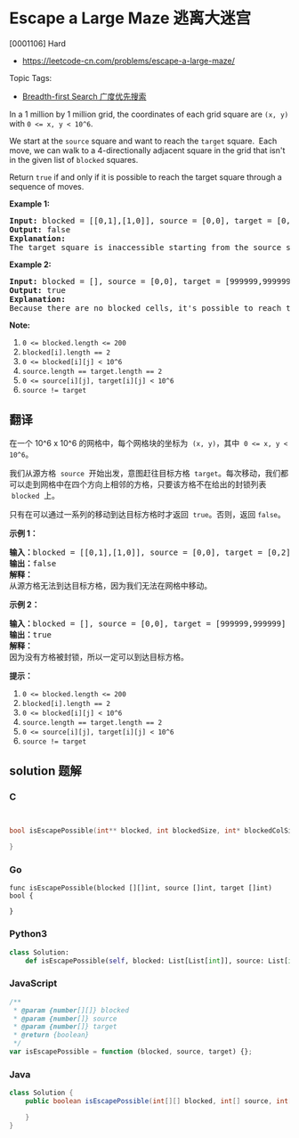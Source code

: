 # Escape a Large Maze 逃离大迷宫

[0001106] Hard

- https://leetcode-cn.com/problems/escape-a-large-maze/

Topic Tags:

- [Breadth-first Search 广度优先搜索](https://leetcode-cn.com/tag/breadth-first-search/)

In a 1 million by 1 million grid, the coordinates of each grid square are `(x, y)` with `0 <= x, y < 10^6`.

We start at the `source` square and want to reach the `target` square.  Each move, we can walk to a 4-directionally adjacent square in the grid that isn't in the given list of `blocked` squares.

Return `true` if and only if it is possible to reach the target square through a sequence of moves.

**Example 1:**

<pre><strong>Input: </strong>blocked = <span id="example-input-1-1">[[0,1],[1,0]]</span>, source = <span id="example-input-1-2">[0,0]</span>, target = <span id="example-input-1-3">[0,2]</span>
<strong>Output: </strong><span id="example-output-1">false</span>
<strong>Explanation: </strong>
The target square is inaccessible starting from the source square, because we can't walk outside the grid.
</pre>

**Example 2:**

<pre><strong>Input: </strong>blocked = <span id="example-input-2-1">[]</span>, source = <span id="example-input-2-2">[0,0]</span>, target = <span id="example-input-2-3">[999999,999999]</span>
<strong>Output: </strong><span id="example-output-2">true</span>
<strong>Explanation: </strong>
Because there are no blocked cells, it's possible to reach the target square.
</pre>

**Note:**

1.  `0 <= blocked.length <= 200`
2.  `blocked[i].length == 2`
3.  `0 <= blocked[i][j] < 10^6`
4.  `source.length == target.length == 2`
5.  `0 <= source[i][j], target[i][j] < 10^6`
6.  `source != target`

## 翻译

在一个 10^6 x 10^6 的网格中，每个网格块的坐标为  `(x, y)`，其中  `0 <= x, y < 10^6`。

我们从源方格  `source`  开始出发，意图赶往目标方格  `target`。每次移动，我们都可以走到网格中在四个方向上相邻的方格，只要该方格不在给出的封锁列表  `blocked`  上。

只有在可以通过一系列的移动到达目标方格时才返回  `true`。否则，返回 `false`。

**示例 1：**

<pre><strong>输入：</strong>blocked = [[0,1],[1,0]], source = [0,0], target = [0,2]
<strong>输出：</strong>false
<strong>解释：</strong>
从源方格无法到达目标方格，因为我们无法在网格中移动。
</pre>

**示例 2：**

<pre><strong>输入：</strong>blocked = [], source = [0,0], target = [999999,999999]
<strong>输出：</strong>true
<strong>解释：</strong>
因为没有方格被封锁，所以一定可以到达目标方格。
</pre>

**提示：**

1.  `0 <= blocked.length <= 200`
2.  `blocked[i].length == 2`
3.  `0 <= blocked[i][j] < 10^6`
4.  `source.length == target.length == 2`
5.  `0 <= source[i][j], target[i][j] < 10^6`
6.  `source != target`

## solution 题解

### C

```c


bool isEscapePossible(int** blocked, int blockedSize, int* blockedColSize, int* source, int sourceSize, int* target, int targetSize){

}
```

### Go

```golang
func isEscapePossible(blocked [][]int, source []int, target []int) bool {

}
```

### Python3

```python
class Solution:
    def isEscapePossible(self, blocked: List[List[int]], source: List[int], target: List[int]) -> bool:
```

### JavaScript

```javascript
/**
 * @param {number[][]} blocked
 * @param {number[]} source
 * @param {number[]} target
 * @return {boolean}
 */
var isEscapePossible = function (blocked, source, target) {};
```

### Java

```java
class Solution {
    public boolean isEscapePossible(int[][] blocked, int[] source, int[] target) {

    }
}
```
